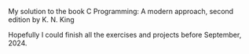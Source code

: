 My solution to the book C Programming: A modern approach, second edition by K. N. King

Hopefully I could finish all the exercises and projects before September, 2024.